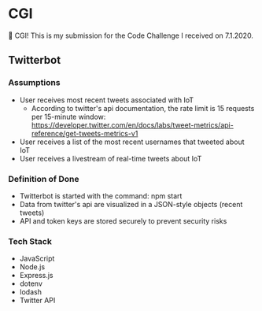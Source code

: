 # CGI
:wave: CGI! This is my submission for the Code Challenge I received on 7.1.2020.

## Twitterbot

### Assumptions
* User receives most recent tweets associated with IoT
  * According to twitter's api documentation, the rate limit is 15 requests per 15-minute window: https://developer.twitter.com/en/docs/labs/tweet-metrics/api-reference/get-tweets-metrics-v1
* User receives a list of the most recent usernames that tweeted about IoT
* User receives a livestream of real-time tweets about IoT

### Definition of Done
* Twitterbot is started with the command: npm start
* Data from twitter's api are visualized in a JSON-style objects (recent tweets)
* API and token keys are stored securely to prevent security risks

### Tech Stack
* JavaScript
* Node.js
* Express.js
* dotenv
* lodash
* Twitter API


